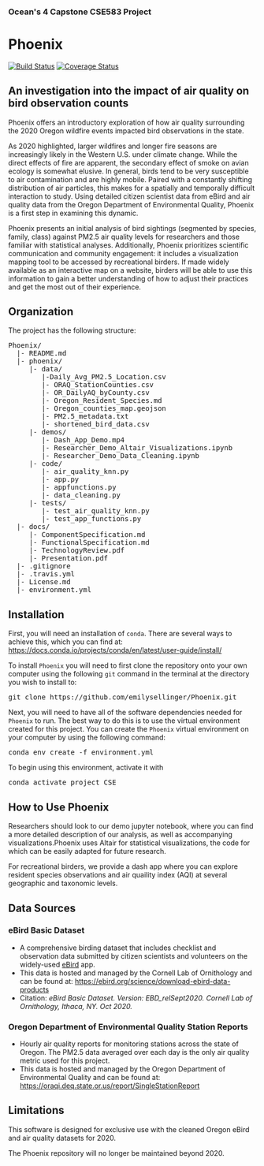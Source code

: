 ### Ocean's 4 Capstone CSE583 Project
# Phoenix 
[![Build Status](https://travis-ci.org/emilysellinger/Phoenix.svg?branch=main)](https://travis-ci.org/emilysellinger/Phoenix) [![Coverage Status](https://coveralls.io/repos/github/emilysellinger/Phoenix/badge.svg?branch=main)](https://coveralls.io/github/emilysellinger/Phoenix?branch=main)

## An investigation into the impact of air quality on bird observation counts

Phoenix offers an introductory exploration of how air quality surrounding the 2020 Oregon wildfire events impacted bird observations in the state. 

As 2020 highlighted, larger wildfires and longer fire seasons are increasingly likely in the Western U.S. under climate change. While the direct effects of fire are apparent, the secondary effect of smoke on avian ecology is somewhat elusive. In general, birds tend to be very susceptible to air contamination and are highly mobile. Paired with a constantly shifting distribution of air particles, this makes for a spatially and temporally difficult interaction to study. Using detailed citizen scientist data from eBird and air quality data from the Oregon Department of Environmental Quality, Phoenix is a first step in examining this dynamic. 

Phoenix presents an initial analysis of bird sightings (segmented by species, family, class) against PM2.5 air quality levels for researchers and those familiar with statistical analyses. Additionally, Phoenix prioritizes scientific communication and community engagement: it includes a visualization mapping tool to be accessed by recreational birders. If made widely available as an interactive map on a website, birders will be able to use this information to gain a better understanding of how to adjust their practices and get the most out of their experience.

## Organization
The project has the following structure:
<pre>Phoenix/
  |- README.md
  |- phoenix/
     |- data/
        |-Daily_Avg_PM2.5_Location.csv
        |- ORAQ_StationCounties.csv
        |- OR_DailyAQ_byCounty.csv
        |- Oregon_Resident_Species.md
        |- Oregon_counties_map.geojson
        |- PM2.5_metadata.txt
        |- shortened_bird_data.csv
     |- demos/
        |- Dash_App_Demo.mp4
        |- Researcher_Demo_Altair_Visualizations.ipynb
        |- Researcher_Demo_Data_Cleaning.ipynb
     |- code/
        |- air_quality_knn.py
        |- app.py
        |- appfunctions.py
        |- data_cleaning.py
     |- tests/
        |- test_air_quality_knn.py
        |- test_app_functions.py
  |- docs/
     |- ComponentSpecification.md
     |- FunctionalSpecification.md
     |- TechnologyReview.pdf
     |- Presentation.pdf
  |- .gitignore
  |- .travis.yml
  |- License.md
  |- environment.yml
</pre>
## Installation
First, you will need an installation of `conda`. There are several ways to achieve this, which you can find at: https://docs.conda.io/projects/conda/en/latest/user-guide/install/

To install `Phoenix` you will need to first clone the repository onto your own computer using the following `git` command in the terminal at the directory you wish to install to:  
<pre>git clone https://github.com/emilysellinger/Phoenix.git</pre>

Next, you will need to have all of the software dependencies needed for `Phoenix` to run. The best way to do this is to use the virtual environment created for this project. You can create the `Phoenix` virtual environment on your computer by using the following command:
<pre>conda env create -f environment.yml</pre>

To begin using this environment, activate it with
<pre>conda activate project_CSE</pre>

## How to Use Phoenix
Researchers should look to our demo jupyter notebook, where you can find a more detailed description of our analysis, as well as accompanying visualizations.Phoenix uses Altair for statistical visualizations, the code for which can be easily adapted for future research.

For recreational birders, we provide a dash app where you can explore resident species observations and air quaility index (AQI) at several geographic and taxonomic levels.

## Data Sources
### eBird Basic Dataset
- A comprehensive birding dataset that includes checklist and observation data submitted by citizen scientists and volunteers on the widely-used [eBird](https://ebird.org/home) app.
- This data is hosted and managed by the Cornell Lab of Ornithology and can be found at: https://ebird.org/science/download-ebird-data-products
- Citation: *eBird Basic Dataset. Version: EBD_relSept2020. Cornell Lab of Ornithology, Ithaca, NY. Oct 2020.*

### Oregon Department of Environmental Quality Station Reports
- Hourly air quality reports for monitoring stations across the state of Oregon. The PM2.5 data averaged over each day is the only air quality metric used for this project.
- This data is hosted and managed by the Oregon Department of Environmental Quality and can be found at: https://oraqi.deq.state.or.us/report/SingleStationReport 

## Limitations
This software is designed for exclusive use with the cleaned Oregon eBird and air quality datasets for 2020. 

The Phoenix repository will no longer be maintained beyond 2020. 